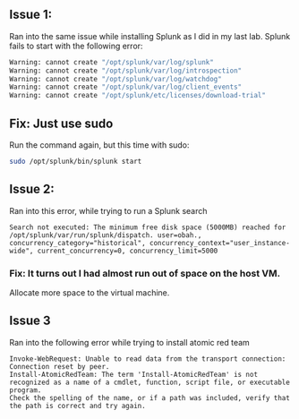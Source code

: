 ## Issue 1:
Ran into the same issue while installing Splunk as I did in my last lab. Splunk fails to start with the following error:
```bash
Warning: cannot create "/opt/splunk/var/log/splunk"  
Warning: cannot create "/opt/splunk/var/log/introspection"  
Warning: cannot create "/opt/splunk/var/log/watchdog"  
Warning: cannot create "/opt/splunk/var/log/client_events"  
Warning: cannot create "/opt/splunk/etc/licenses/download-trial"  
```
## Fix: Just use sudo
Run the command again, but this time with sudo:
```bash
sudo /opt/splunk/bin/splunk start
```
## Issue 2:
Ran into this error, while trying to run a Splunk search
```spl
Search not executed: The minimum free disk space (5000MB) reached for /opt/splunk/var/run/splunk/dispatch. user=obah., concurrency_category="historical", concurrency_context="user_instance-wide", current_concurrency=0, concurrency_limit=5000
```

### Fix: It turns out I had almost run out of space on the host VM.
Allocate more space to the virtual machine.


## Issue 3
Ran into the following error while trying to install atomic red team
```
Invoke-WebRequest: Unable to read data from the transport connection: Connection reset by peer.
Install-AtomicRedTeam: The term 'Install-AtomicRedTeam' is not recognized as a name of a cmdlet, function, script file, or executable program.
Check the spelling of the name, or if a path was included, verify that the path is correct and try again.

```
